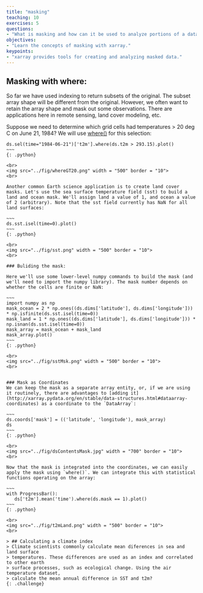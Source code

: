```yaml
---
title: "masking"
teaching: 10
exercises: 5
questions:
- "What is masking and how can it be used to analyze portions of a dataset"
objectives:
- "Learn the concepts of masking with xarray."
keypoints:
- "xarray provides tools for creating and analyzing masked data."
---
```


## Masking with where:

So far we have used indexing to return subsets of the original. The subset array shape will be different from the original. However, we often want to retain the array shape and mask out some observations. There are applications here in remote sensing, land cover modeling, etc.

Suppose we need to determine which grid cells had temperatures > 20 deg C on June 21, 1984? We will use [where()](http://xarray.pydata.org/en/stable/indexing.html#masking-with-where) for this selection:

~~~~
ds.sel(time="1984-06-21")['t2m'].where(ds.t2m > 293.15).plot()
~~~
{: .python}

<br>
<img src="../fig/whereGT20.png" width = "500" border = "10">
<br>

Another common Earth science application is to create land cover masks. Let's use the sea surface temperature field (sst) to build a land and ocean mask. We'll assign land a value of 1, and ocean a value of 2 (arbitrary). Note that the sst field currently has NaN for all land surfaces:

~~~
ds.sst.isel(time=0).plot()
~~~
{: .python}

<br>
<img src="../fig/sst.png" width = "500" border = "10">
<br>

### Buliding the mask:

Here we'll use some lower-level numpy commands to build the mask (and we'll need to import the numpy library). The mask number depends on whether the cells are finite or NaN:

~~~
import numpy as np
mask_ocean = 2 * np.ones((ds.dims['latitude'], ds.dims['longitude'])) * np.isfinite(ds.sst.isel(time=0))  
mask_land = 1 * np.ones((ds.dims['latitude'], ds.dims['longitude'])) * np.isnan(ds.sst.isel(time=0))  
mask_array = mask_ocean + mask_land
mask_array.plot()
~~~
{: .python}

<br>
<img src="../fig/sstMsk.png" width = "500" border = "10">
<br>


### Mask as Coordinates
We can keep the mask as a separate array entity, or, if we are using it routinely, there are advantages to [adding it](http://xarray.pydata.org/en/stable/data-structures.html#dataarray-coordinates) as a coordinate to the `DataArray`:

~~~
ds.coords['mask'] = (('latitude', 'longitude'), mask_array)
ds
~~~
{: .python}

<br>
<img src="../fig/dsContentsMask.jpg" width = "700" border = "10">
<br>

Now that the mask is integrated into the coordinates, we can easily apply the mask using `where()`. We can integrate this with statistical functions operating on the array:

~~~
with ProgressBar():
   ds['t2m'].mean('time').where(ds.mask == 1).plot()
~~~
{: .python}

<br>
<img src="../fig/t2mLand.png" width = "500" border = "10">
<br>

> ## Calculating a climate index
> Climate scientists commonly calculate mean diferences in sea and land surface
> temperatures. These differences are used as an index and correlated to other earth
> surface processes, such as ecological change. Using the air temperature dataset,
> calculate the mean annual difference in SST and t2m?
{: .challenge}
